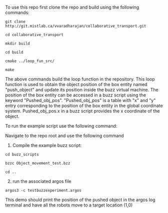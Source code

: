 To use this repo first clone the repo and build using the following commands: 

```
git clone http://git.mistlab.ca/vvaradharajan/collaborative_transport.git

cd collaborative_transport

mkdir build

cd build

cmake ../loop_fun_src/

make 

```
The above commands build the loop function in the repository. This loop function is used to obtain the object position of the box entity named "push_object" and update its position inside the buzz virtual machine.
The position of the box entity can be accessed in a buzz script using the keyword "Pushed_obj_pos". "Pushed_obj_pos" is a table with "x" and "y" entry corresponding to the position of the box entity in the global coordinate system.
Pushed_obj_pos.x in a buzz script provides the x coordinate of the object.

To run the example script use the following command: 

Navigate to the repo root and use the following command

1. Compile the example buzz script:

```
cd buzz_scripts

bzzc Object_movement_test.bzz

cd ..

```
2. run the associated argos file 
```
argos3 -c testbuzzexperiment.argos
```

This demo should print the position of the pushed object in the argos log terminal and have all the robots move to a target location (1,0)